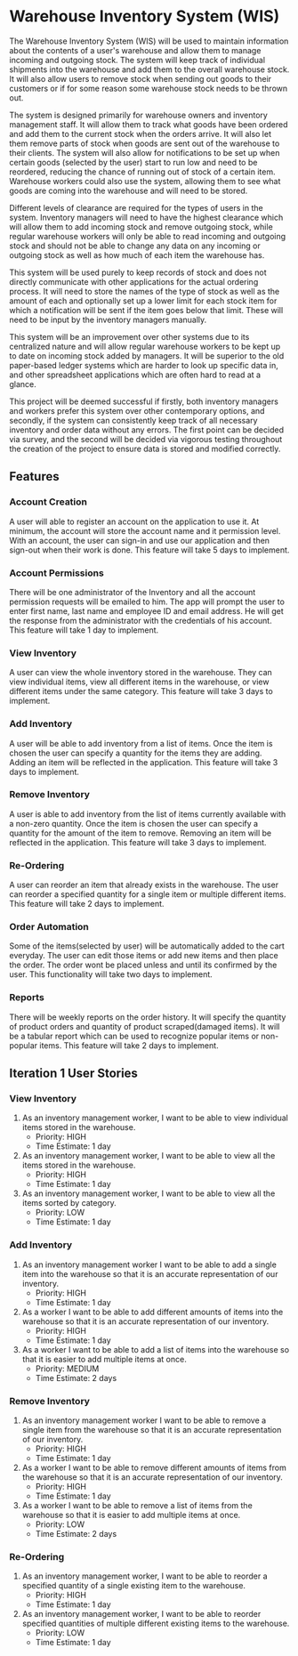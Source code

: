 # Warehouse Inventory System (WIS)
The Warehouse Inventory System (WIS) will be used to maintain information about the contents of a user's warehouse and allow them to manage incoming and outgoing stock. The system will keep track of individual shipments into the warehouse and add them to the overall warehouse stock. It will also allow users to remove stock when sending out goods to their customers or if for some reason some warehouse stock needs to be thrown out. 

The system is designed primarily for warehouse owners and inventory management staff. It will allow them to track what goods have been ordered and add them to the current stock when the orders arrive. It will also let them remove parts of stock when goods are sent out of the warehouse to their clients. The system will also allow for notifications to be set up when certain goods (selected by the user) start to run low and need to be reordered, reducing the chance of running out of stock of a certain item. Warehouse workers could also use the system, allowing them to see what goods are coming into the warehouse and will need to be stored.

Different levels of clearance are required for the types of users in the system. Inventory managers will need to have the highest clearance which will allow them to add incoming stock and remove outgoing stock, while regular warehouse workers will only be able to read incoming and outgoing stock and should not be able to change any data on any incoming or outgoing stock as well as how much of each item the warehouse has.

This system will be used purely to keep records of stock and does not directly communicate with other applications for the actual ordering process. It will need to store the names of the type of stock as well as the amount of each and optionally set up a lower limit for each stock item for which a notification will be sent if the item goes below that limit. These will need to be input by the inventory managers manually.

This system will be an improvement over other systems due to its centralized nature and will allow regular warehouse workers to be kept up to date on incoming stock added by managers. It will be superior to the old paper-based ledger systems which are harder to look up specific data in, and other spreadsheet applications which are often hard to read at a glance.

This project will be deemed successful if firstly, both inventory managers and workers prefer this system over other contemporary options, and secondly, if the system can consistently keep track of all necessary inventory and order data without any errors. The first point can be decided via survey, and the second will be decided via vigorous testing throughout the creation of the project to ensure data is stored and modified correctly.

## Features

### Account Creation

A user will able to register an account on the application to use it. At minimum, the account will store the account name and it permission level. With an account, the user can sign-in and use our application and then sign-out when their work is done. This feature will take 5 days to implement.

### Account Permissions

There will be one administrator of the Inventory and all the account permission requests will be emailed to him. The app will   prompt the user to enter first name, last name and employee ID and email address. He will get the response from the administrator with the credentials of his account. This feature will take 1 day to implement.

### View Inventory

A user can view the whole inventory stored in the warehouse. They can view individual items, view all different items in the warehouse, or view different items under the same category. This feature will take 3 days to implement.

### Add Inventory

A user will be able to add inventory from a list of items. Once the item is chosen the user can specify a quantity for the items they are adding. Adding an item will be reflected in the application. This feature will take 3 days to implement.

### Remove Inventory

A user is able to add inventory from the list of items currently available with a non-zero quantity. Once the item is chosen the user can specify a quantity for the amount of the item to remove. Removing an item will be reflected in the application. This feature will take 3 days to implement.

### Re-Ordering

A user can reorder an item that already exists in the warehouse. The user can reorder a specified quantity for a single item or multiple different items. This feature will take 2 days to implement.

### Order Automation 

Some of the items(selected by user) will be automatically added to the cart everyday. The user can edit those items or add new 
items and then place the order. The order wont be placed unless and until its confirmed by the user. This functionality will take two days to implement.

### Reports

There will be weekly reports on the order history. It will specify the quantity of product orders and quantity of product 
scraped(damaged items). It will be a tabular report which can be used to recognize popular items or non-popular items. This 
feature will take 2 days to implement.

## Iteration 1 User Stories

### View Inventory

1. As an inventory management worker, I want to be able to view individual items stored in the warehouse.
	- Priority: HIGH
	- Time Estimate: 1 day
2. As an inventory management worker, I want to be able to view all the items stored in the warehouse.
	- Priority: HIGH
	- Time Estimate: 1 day
3. As an inventory management worker, I want to be able to view all the items sorted by category.
	- Priority: LOW
	- Time Estimate: 1 day

### Add Inventory

1. As an inventory management worker I want to be able to add a single item into the warehouse so that it is an accurate representation of our inventory.
	- Priority: HIGH
	- Time Estimate: 1 day
2. As a worker I want to be able to add different amounts of items into the warehouse so that it is an accurate representation of our inventory.
	- Priority: HIGH
	- Time Estimate: 1 day
3. As a worker I want to be able to add a list of items into the warehouse so that it is easier to add multiple items at once.
	- Priority: MEDIUM
	- Time Estimate: 2 days

### Remove Inventory

1. As an inventory management worker I want to be able to remove a single item from the warehouse so that it is an accurate representation of our inventory.
	- Priority: HIGH
	- Time Estimate: 1 day
2. As a worker I want to be able to remove different amounts of items from the warehouse so that it is an accurate representation of our inventory.
	- Priority: HIGH
	- Time Estimate: 1 day
3. As a worker I want to be able to remove a list of items from the warehouse so that it is easier to add multiple items at once.
	- Priority: LOW
	- Time Estimate: 2 days

### Re-Ordering

1. As an inventory management worker, I want to be able to reorder a specified quantity of a single existing item to the warehouse.
	- Priority: HIGH
	- Time Estimate: 1 day
2. As an inventory management worker, I want to be able to reorder specified quantities of multiple different existing items to the warehouse.
	- Priority: LOW
	- Time Estimate: 1 day
